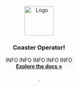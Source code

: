 <a id="readme-top"></a>

<!-- PROJECT LOGO -->
<br />
<div align="center">
  <a href="https://github.com/CoasterOperator/CoasterOperator">
    <img src="Images/ProfileIcon" alt="Logo" width="80" height="80">
  </a>

  <h3 align="center">Coaster Operator!</h3>

  <p align="center">
    INFO INFO INFO INFO INFO 
    <br />
    <a href="https://github.com/CoasterOperator/CoasterOperator"><strong>Explore the docs »</strong></a>
    <br />
    <br />
    .
  </p>
</div>

